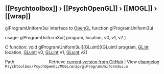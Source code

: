 ## [[Psychtoolbox]] &#8250; [[PsychOpenGL]] &#8250; [[MOGL]] &#8250; [[wrap]]

glProgramUniform3ui  Interface to [OpenGL](OpenGL) function glProgramUniform3ui  
  
usage:  glProgramUniform3ui( program, location, v0, v1, v2 )  
  
C function:  void glProgramUniform3ui[(GLuint]((GLuint) program, [GLint](GLint) location, [GLuint](GLuint) v0, [GLuint](GLuint) v1, [GLuint](GLuint) v2)  




<div class="code_header" style="text-align:right;">
  <span style="float:left;">Path&nbsp;&nbsp;</span> <span class="counter">Retrieve <a href=
  "https://raw.github.com/Psychtoolbox-3/Psychtoolbox-3/beta/Psychtoolbox/PsychOpenGL/MOGL/wrap/glProgramUniform3ui.m">current version from GitHub</a> | View <a href=
  "https://github.com/Psychtoolbox-3/Psychtoolbox-3/commits/beta/Psychtoolbox/PsychOpenGL/MOGL/wrap/glProgramUniform3ui.m">changelog</a></span>
</div>
<div class="code">
  <code>Psychtoolbox/PsychOpenGL/MOGL/wrap/glProgramUniform3ui.m</code>
</div>

